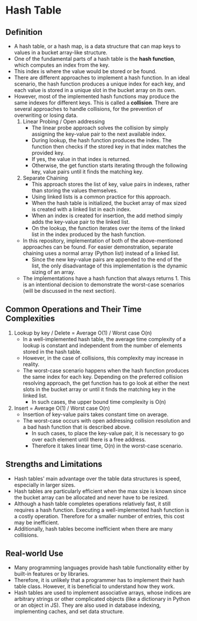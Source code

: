 # Hash Table

## Definition

- A hash table, or a hash map, is a data structure that can map keys to values in a bucket array-like structure.
- One of the fundamental parts of a hash table is the **hash function**, which computes an index from the key.
- This index is where the value would be stored or be found.
- There are different approaches to implement a hash function. In an ideal scenario, the hash function produces a unique index for each key, and each value is stored in a unique slot in the bucket array on its own.
- However, most of the implemented hash functions may produce the same indexes for different keys. This is called a **collision**. There are several approaches to handle collisions, for the prevention of overwriting or losing data.
  1. Linear Probing / Open addressing
     - The linear probe approach solves the collision by simply assigning the key-value pair to the next available index.
     - During lookup, the hash function produces the index. The function then checks if the stored key in that index matches the provided key.
     - If yes, the value in that index is returned.
     - Otherwise, the get function starts iterating through the following key, value pairs until it finds the matching key.
  2. Separate Chaining
     - This approach stores the list of key, value pairs in indexes, rather than storing the values themselves.
     - Using linked lists is a common practice for this approach.
     - When the hash table is initialized, the bucket array of max sized is created with a linked list in each index.
     - When an index is created for insertion, the add method simply adds the key-value pair to the linked list.
     - On the lookup, the function iterates over the items of the linked list in the index produced by the hash function.
  - In this repository, implementation of both of the above-mentioned approaches can be found. For easier demonstration, separate chaining uses a normal array (Python list) instead of a linked list.
    - Since the new key-value pairs are appended to the end of the list, the only disadvantage of this implementation is the dynamic sizing of an array.
  - The implementations have a hash function that always returns 1. This is an intentional decision to demonstrate the worst-case scenarios (will be discussed in the next section).

## Common Operations and Their Time Complexities

1. Lookup by key / Delete = Average O(1) / Worst case O(n)
   - In a well-implemented hash table, the average time complexity of a lookup is constant and independent from the number of elements stored in the hash table.
   - However, in the case of collisions, this complexity may increase in reality.
   - The worst-case scenario happens when the hash function produces the same index for each key. Depending on the preferred collision resolving approach, the get function has to go look at either the next slots in the bucket array or until it finds the matching key in the linked list.
     - In such cases, the upper bound time complexity is O(n)
2. Insert = Average O(1) / Worst case O(n)
   - Insertion of key-value pairs takes constant time on average.
   - The worst-case occurs with open addressing collision resolution and a bad hash function that is described above.
     - In such cases, to place the key-value pair, it is necessary to go over each element until there is a free address.
     - Therefore it takes linear time, O(n) in the worst-case scenario.

## Strengths and Limitations

- Hash tables' main advantage over the table data structures is speed, especially in larger sizes.
- Hash tables are particularly efficient when the max size is known since the bucket array can be allocated and never have to be resized.
- Although a hash table completes operations relatively fast, it still requires a hash function. Executing a well-implemented hash function is a costly operation. Therefore for a smaller number of entries, this cost may be inefficient.
- Additionally, hash tables become inefficient when there are many collisions.

## Real-world Use

- Many programming languages provide hash table functionality either by built-in features or by libraries.
- Therefore, it is unlikely that a programmer has to implement their hash table class. However, it is beneficial to understand how they work.
- Hash tables are used to implement associative arrays, whose indices are arbitrary strings or other complicated objects (like a dictionary in Python or an object in JS). They are also used in database indexing, implementing caches, and set data structure.
